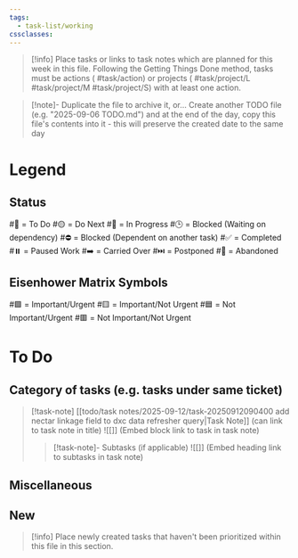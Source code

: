 ```yaml
---
tags:
  - task-list/working
cssclasses:
---
```

>[!info] Place tasks or links to task notes which are planned for this week in this file.
>Following the Getting Things Done method, tasks must be actions ( #task/action) or projects ( #task/project/L #task/project/M #task/project/S) with at least one action.

>[!note]- Duplicate the file to archive it, or...
> Create another TODO file (e.g. "2025-09-06 TODO.md") and at the end of the day, copy this file's contents into it - this will preserve the created date to the same day

# Legend

## Status

\#📝 = To Do
\#🟡 = Do Next
\#🔄 = In Progress
\#🕒 = Blocked (Waiting on dependency)
\#⛔️ = Blocked (Dependent on another task)
\#✅ = Completed
\#⏸️ = Paused Work
\#➡️ = Carried Over
\#⏭️ = Postponed
\#🛑 = Abandoned

## Eisenhower Matrix Symbols

\#🟩 = Important/Urgent
\#🟨 = Important/Not Urgent
\#🟦 = Not Important/Urgent
\#🟥 = Not Important/Not Urgent

# To Do
## Category of tasks (e.g. tasks under same ticket)

>[!task-note] [[todo/task notes/2025-09-12/task-20250912090400 add nectar linkage field to dxc data refresher query|Task Note]] (can link to task note in title)
>![[]] (Embed block link to task in task note)
>>[!task-note]- Subtasks (if applicable)
>>![[]] (Embed heading link to subtasks in task note)
## Miscellaneous


## New

>[!info] Place newly created tasks that haven't been prioritized within this file in this section.

